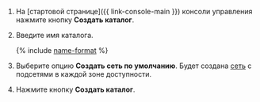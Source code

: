 1. На [стартовой странице]({{ link-console-main }}) консоли управления нажмите кнопку **Создать каталог**.
2. Введите имя каталога.

    {% include [name-format](name-format.md) %}

1. Выберите опцию **Создать сеть по умолчанию**. Будет создана [сеть](../vpc/concepts/network.md#network) с подсетями в каждой зоне доступности.

1. Нажмите кнопку **Создать каталог**.